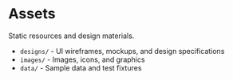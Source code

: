 # Assets

Static resources and design materials.

- `designs/` - UI wireframes, mockups, and design specifications
- `images/` - Images, icons, and graphics
- `data/` - Sample data and test fixtures